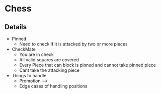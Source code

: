 # Chess

## Details

* Pinned
  * Need to check if it is attacked by two or more pieces
* CheckMate
  * You are in check
  * All valid squares are covered
  * Every Piece that can block is pinned and cannot take pinned piece
  * Cant take the attacking piece
* Things to handle:
  * Promotion --> 
  * Edge cases of handling positions